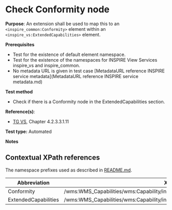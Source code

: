 # Check Conformity node

**Purpose**: An extension shall be used to map this to an `<inspire_common:Conformity>` element within an ` <inspire_vs:ExtendedCapabilities>` element.

**Prerequisites**

* Test for the existence of default element namespace.
* Test for the existence of the namespaces for INSPIRE View Services inspire_vs and inspire_common.
* No metadata URL is given in test case [MetadataURL reference INSPIRE service metadata](MetadataURL reference INSPIRE service metadata.md)

**Test method**

* Check if there is a Conformity node in the ExtendedCapabilities section.

**Reference(s)**:
* [TG VS](README.md#ref_TG_VS), Chapter 4.2.3.3.1.11

**Test type:** Automated

**Notes**

## Contextual XPath references

The namespace prefixes used as described in [README.md](README.md#namespaces).

Abbreviation                                               |  XPath expression
---------------------------------------------------------- | -------------------------------------------------------------------------
Conformity <a name="Conformity"></a> | /wms:WMS_Capabilities/wms:Capability/inspire_vs:ExtendedCapabilities/inspire_common:Conformity
ExtendedCapabilities <a name="ExtendedCapabilities"></a> | /wms:WMS_Capabilities/wms:Capability/inspire_vs:ExtendedCapabilities
